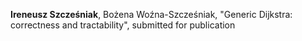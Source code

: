 **Ireneusz Szcześniak**, Bożena Woźna-Szcześniak, "Generic Dijkstra:
  correctness and tractability", submitted for publication
